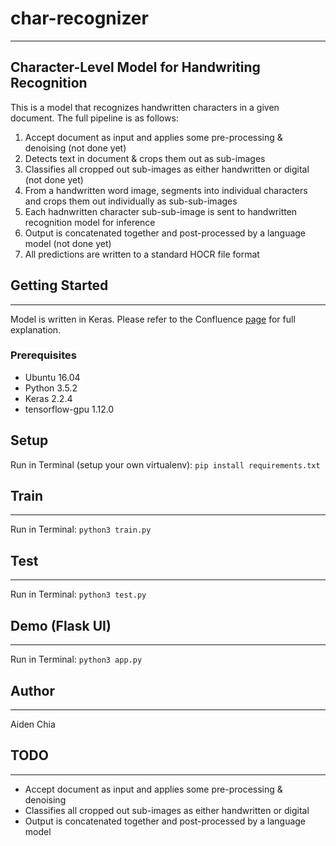 # char-recognizer
---
## Character-Level Model for Handwriting Recognition

This is a model that recognizes handwritten characters in a given document. The full pipeline is as follows:
1. Accept document as input and applies some pre-processing & denoising (not done yet) 
2. Detects text in document & crops them out as sub-images
3. Classifies all cropped out sub-images as either handwritten or digital (not done yet)
4. From a handwritten word image, segments into individual characters and crops them out individually as sub-sub-images
5. Each hadnwritten character sub-sub-image is sent to handwritten recognition model for inference
6. Output is concatenated together and post-processed by a language model (not done yet)
7. All predictions are written to a standard HOCR file format

## Getting Started
---


Model is written in Keras. Please refer to the Confluence [page](https://taiger.atlassian.net/wiki/spaces/NLP/pages/693600765/Word+Recognition+with+Explicit+Character+Segmentation?atlOrigin=eyJpIjoiOTA1YWFmOGUxNDQ4NDk5ZThkZTJlMWUzNTdhNjZlYjYiLCJwIjoiYyJ9) for full explanation.

### Prerequisites
- Ubuntu 16.04
- Python 3.5.2
- Keras 2.2.4
- tensorflow-gpu 1.12.0

## Setup
Run in Terminal (setup your own virtualenv):
`pip install requirements.txt` 

## Train
---
Run in Terminal:
`python3 train.py`

## Test
---
Run in Terminal:
`python3 test.py`

## Demo (Flask UI)
---
Run in Terminal:
`python3 app.py`

## Author
---
Aiden Chia

## TODO
---
- Accept document as input and applies some pre-processing & denoising
- Classifies all cropped out sub-images as either handwritten or digital
- Output is concatenated together and post-processed by a language model

